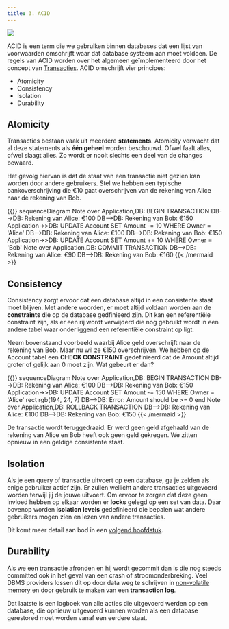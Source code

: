 ```yaml
---
title: 3. ACID
---
```


![](/slides/img/acid.jpg)

ACID is een term die we gebruiken binnen databases dat een lijst van voorwaarden omschrijft waar dat database systeem aan moet voldoen. De regels van ACID worden over het algemeen geïmplementeerd door het concept van [Transacties](/transacties/basics). ACID omschrijft vier principes:

- Atomicity
- Consistency
- Isolation
- Durability

## Atomicity

Transacties bestaan vaak uit meerdere **statements**. Atomicity verwacht dat al deze statements als **één geheel** worden beschouwd. Ofwel faalt alles, ofwel slaagt alles. Zo wordt er nooit slechts een deel van de changes bewaard. 

Het gevolg hiervan is dat de staat van een transactie niet gezien kan worden door andere gebruikers. Stel we hebben een typische bankoverschrijving die €10 gaat overschrijven van de rekening van Alice naar de rekening van Bob. 

{{<mermaid align="left">}}
sequenceDiagram
    Note over Application,DB: BEGIN TRANSACTION
    DB-->DB: Rekening van Alice: €100
    DB-->DB: Rekening van Bob: €150
    Application->>DB: UPDATE Account SET Amount -= 10 WHERE Owner = 'Alice'
    DB-->DB: Rekening van Alice: €100
    DB-->DB: Rekening van Bob: €150
    Application->>DB: UPDATE Account SET Amount += 10 WHERE Owner = 'Bob'
    Note over Application,DB: COMMIT TRANSACTION
    DB-->DB: Rekening van Alice: €90
    DB-->DB: Rekening van Bob: €160
{{< /mermaid >}}

## Consistency

Consistency zorgt ervoor dat een database altijd in een consistente staat moet blijven. Met andere woorden, er moet altijd voldaan worden aan de **constraints** die op de database gedfinieerd zijn. Dit kan een referentiële constraint zijn, als er een rij wordt verwijderd die nog gebruikt wordt in een andere tabel waar onderliggend een referentiële constraint op ligt. 

Neem bovenstaand voorbeeld waarbij Alice geld overschrijft naar de rekening van Bob. Maar nu wil ze €150 overschrijven. We hebben op de Account tabel een **CHECK CONSTRAINT** gedefinieerd dat de Amount altijd groter of gelijk aan 0 moet zijn. Wat gebeurt er dan?

{{<mermaid align="left">}}
sequenceDiagram
    Note over Application,DB: BEGIN TRANSACTION
    DB-->DB: Rekening van Alice: €100
    DB-->DB: Rekening van Bob: €150
    Application->>DB: UPDATE Account SET Amount -= 150 WHERE Owner = 'Alice'
    rect rgb(194, 24, 7)
    DB-->DB: Error: Amount should be >= 0
    end
    Note over Application,DB: ROLLBACK TRANSACTION
    DB-->DB: Rekening van Alice: €100
    DB-->DB: Rekening van Bob: €150
{{< /mermaid >}}

De transactie wordt teruggedraaid. Er werd geen geld afgehaald van de rekening van Alice en Bob heeft ook geen geld gekregen. We zitten opnieuw in een geldige consistente staat.

## Isolation

Als je een query of transactie uitvoert op een database, ga je zelden als enige gebruiker actief zijn. Er zullen wellicht andere transacties uitgevoerd worden terwijl jij de jouwe uitvoert. Om ervoor te zorgen dat deze geen invloed hebben op elkaar worden er **locks** gelegd op een set van data. Daar bovenop worden **isolation levels** gedefinieerd die bepalen wat andere gebruikers mogen zien en lezen van andere transacties.

Dit komt meer detail aan bod in een [volgend hoofdstuk](/transacties/concurrency-control/#locking).

## Durability

Als we een transactie afronden en hij wordt gecommit dan is die nog steeds committed ook in het geval van een crash of stroomonderbreking. Veel DBMS providers lossen dit op door data weg te schrijven in [non-volatile memory](https://en.wikipedia.org/wiki/Non-volatile_memory) en door gebruik te maken van een **transaction log**. 

Dat laatste is een logboek van alle acties die uitgevoerd werden op een database, die opnieuw uitgevoerd kunnen worden als een database gerestored moet worden vanaf een eerdere staat.